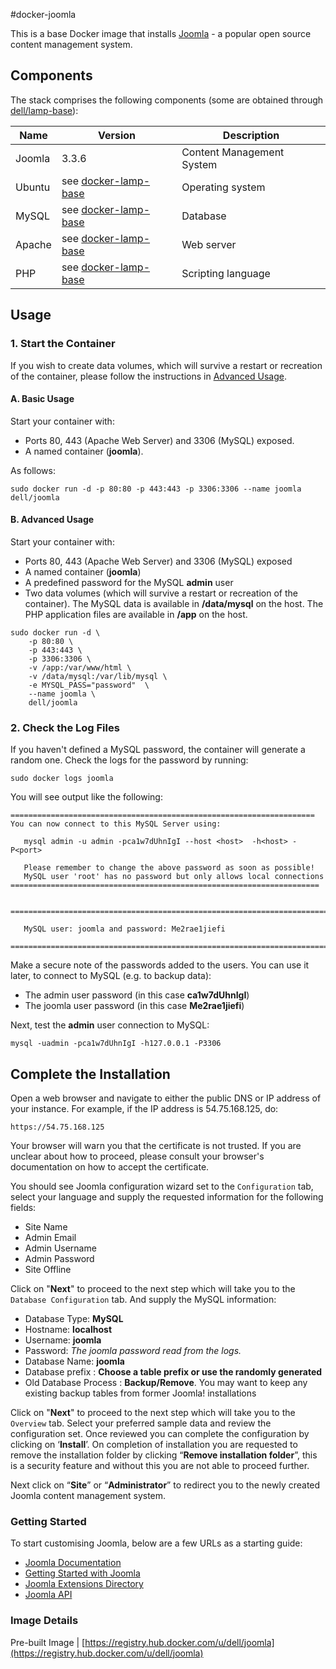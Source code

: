 #docker-joomla

This is a base Docker image that installs [Joomla](http://www.joomla.org/) - a popular open source content management system.

## Components
The stack comprises the following components (some are obtained through [dell/lamp-base](https://github.com/dell-cloud-marketplace/docker-lamp-base)):

Name       | Version                 | Description
-----------|-------------------------|------------------------------
Joomla	    | 3.3.6                   | Content Management System
Ubuntu     | see [docker-lamp-base](https://github.com/dell-cloud-marketplace/docker-lamp-base) | Operating system
MySQL      | see [docker-lamp-base](https://github.com/dell-cloud-marketplace/docker-lamp-base) | Database
Apache     | see [docker-lamp-base](https://github.com/dell-cloud-marketplace/docker-lamp-base) | Web server
PHP        | see [docker-lamp-base](https://github.com/dell-cloud-marketplace/docker-lamp-base) | Scripting language

## Usage

### 1. Start the Container
If you wish to create data volumes, which will survive a restart or recreation of the container, please follow the instructions in [Advanced Usage](#advanced-usage).

#### A. Basic Usage
Start your container with:

 - Ports 80, 443 (Apache Web Server) and 3306 (MySQL) exposed.
 - A named container (**joomla**).

As follows:

```no-highlight
sudo docker run -d -p 80:80 -p 443:443 -p 3306:3306 --name joomla dell/joomla
```

<a name="advanced-usage"></a>
#### B. Advanced Usage
Start your container with:

* Ports 80, 443 (Apache Web Server) and 3306 (MySQL) exposed
* A named container (**joomla**)
* A predefined password for the MySQL **admin** user
* Two data volumes (which will survive a restart or recreation of the container). The MySQL data is available in **/data/mysql** on the host. The PHP application files are available in **/app** on the host.

```no-highlight
sudo docker run -d \
    -p 80:80 \
    -p 443:443 \
    -p 3306:3306 \
    -v /app:/var/www/html \
    -v /data/mysql:/var/lib/mysql \
    -e MYSQL_PASS="password"  \
    --name joomla \
    dell/joomla
```


### 2. Check the Log Files

If you haven't defined a MySQL password, the container will generate a random one. Check the logs for the password by running: 

```no-highlight
sudo docker logs joomla
```

You will see output like the following:

```no-highlight
====================================================================
You can now connect to this MySQL Server using:

   mysql admin -u admin -pca1w7dUhnIgI --host <host>  -h<host> -P<port>

   Please remember to change the above password as soon as possible!
   MySQL user 'root' has no password but only allows local connections
=====================================================================


========================================================================

   MySQL user: joomla and password: Me2rae1jiefi

========================================================================
```

Make a secure note of the passwords added to the users. You can use it later, to connect to MySQL (e.g. to backup data):

* The admin user password (in this case **ca1w7dUhnIgI**)
* The joomla user password (in this case **Me2rae1jiefi**)

Next, test the **admin** user connection to MySQL:

```no-highlight
mysql -uadmin -pca1w7dUhnIgI -h127.0.0.1 -P3306
```

## Complete the Installation

Open a web browser and navigate to either the public DNS or IP address of your instance. For example, if the IP address is 54.75.168.125, do:
```no-highlight
https://54.75.168.125
```
Your browser will warn you that the certificate is not trusted. If you are unclear about how to proceed, please consult your browser's documentation on how to accept the certificate.

You should see Joomla configuration wizard set to the ```Configuration``` tab, select your language and supply the requested information for the following fields:

* Site Name
* Admin Email
* Admin Username
* Admin Password
* Site Offline

Click on "**Next**" to proceed to the next step which will take you to the ```Database Configuration``` tab. And supply the MySQL information:

* Database Type: **MySQL**
* Hostname: **localhost**
* Username: **joomla**
* Password: *The joomla password read from the logs.*
* Database Name: **joomla**
* Database prefix : **Choose a table prefix or use the randomly generated**
* Old Database Process : **Backup/Remove**. You may want to keep any existing backup tables from former Joomla! installations

Click on "**Next**" to proceed to the next step which will take you to the ```Overview``` tab. Select your preferred sample data and review the configuration set. Once reviewed you can complete the configuration by clicking on ‘**Install**’. On completion of installation you are requested to remove the installation folder by clicking “**Remove installation folder**”, this is a security feature and without this you are not able to proceed further.

Next click on “**Site**” or “**Administrator**” to redirect you to the newly created Joomla content management system.


### Getting Started

To start customising  Joomla, below are a few URLs as a starting guide:

* [Joomla Documentation](http://docs.joomla.org/Main_Page)
* [Getting Started with Joomla](http://docs.joomla.org/Getting_Started_with_Joomla!)
* [Joomla Extensions Directory](http://extensions.joomla.org/)
* [Joomla API](http://api.joomla.org/)


### Image Details

Pre-built Image   | [https://registry.hub.docker.com/u/dell/joomla](https://registry.hub.docker.com/u/dell/joomla)
